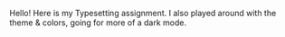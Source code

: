 Hello!
Here is my Typesetting assignment.
I also played around with the theme & colors, going for more of a dark mode.
